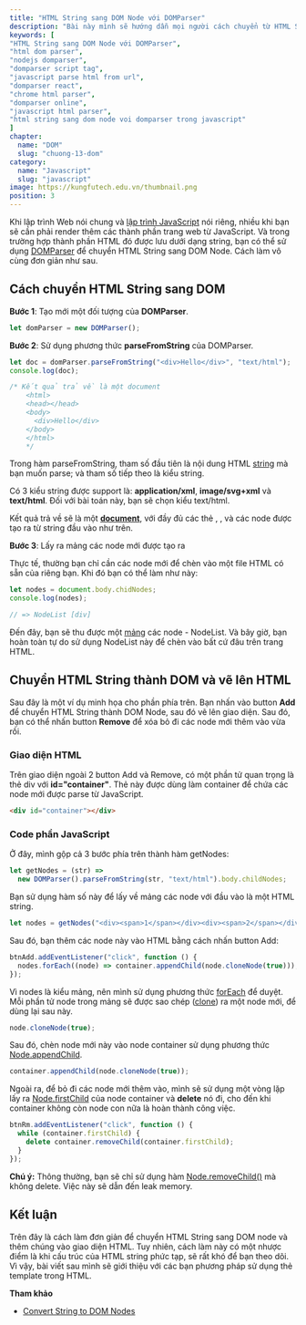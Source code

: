 ```yaml
---
title: "HTML String sang DOM Node với DOMParser"
description: "Bài này mình sẽ hướng dẫn mọi người cách chuyển từ HTML String sang DOM Node với DOMParser"
keywords: [
"HTML String sang DOM Node với DOMParser",
"html dom parser",
"nodejs domparser",
"domparser script tag",
"javascript parse html from url",
"domparser react",
"chrome html parser",
"domparser online",
"javascript html parser",
"html string sang dom node voi domparser trong javascript"
]
chapter:
  name: "DOM"
  slug: "chuong-13-dom"
category:
  name: "Javascript"
  slug: "javascript"
image: https://kungfutech.edu.vn/thumbnail.png
position: 3
---
```


Khi lập trình Web nói chung và [lập trình JavaScript](/bai-viet/javascript/gioi-thieu-javascript) nói riêng, nhiều khi bạn sẽ cần phải render thêm các thành phần trang web từ JavaScript. Và trong trường hợp thành phần HTML đó được lưu dưới dạng string, bạn có thể sử dụng [DOMParser](https://developer.mozilla.org/en-US/docs/Web/API/DOMParser) để chuyển HTML String sang DOM Node. Cách làm vô cùng đơn giản như sau.

## Cách chuyển HTML String sang DOM

**Bước 1**: Tạo mới một đối tượng của **DOMParser**.

```js
let domParser = new DOMParser();
```

**Bước 2**: Sử dụng phương thức **parseFromString** của DOMParser.

```js
let doc = domParser.parseFromString("<div>Hello</div>", "text/html");
console.log(doc);

/* Kết quả trả về là một document
    <html>
    <head></head>
    <body>
      <div>Hello</div>
    </body>
    </html>
    */
```

Trong hàm parseFromString, tham số đầu tiên là nội dung HTML [string](/bai-viet/javascript/cac-kieu-du-lieu-trong-javascript) mà bạn muốn parse; và tham số tiếp theo là kiểu string.

Có 3 kiểu string được support là: **application/xml**, **image/svg+xml** và **text/html**. Đối với bài toán này, bạn sẽ chọn kiểu text/html.

Kết quả trả về sẽ là một [**document**](/bai-viet/javascript/dom-la-gi), với đầy đủ các thẻ <html>, <head>, <body> và các node được tạo ra từ string đầu vào như trên.

**Bước 3**: Lấy ra mảng các node mới được tạo ra

Thực tế, thường bạn chỉ cần các node mới để chèn vào một file HTML có sẵn của riêng bạn. Khi đó bạn có thể làm như này:

```js
let nodes = document.body.chidNodes;
console.log(nodes);

// => NodeList [div]
```

Đến đây, bạn sẽ thu được một [mảng](/bai-viet/javascript/mang-array-trong-javascript) các node - NodeList. Và bây giờ, bạn hoàn toàn tự do sử dụng NodeList này để chèn vào bất cứ đâu trên trang HTML.

## Chuyển HTML String thành DOM và vẽ lên HTML

Sau đây là một ví dụ minh họa cho phần phía trên. Bạn nhấn vào button **Add** để chuyển HTML String thành DOM Node, sau đó vẽ lên giao diện. Sau đó, bạn có thể nhấn button **Remove** để xóa bỏ đi các node mới thêm vào vừa rồi.

[](https://codepen.io/completejavascript/pen/BrKrrJ)

### Giao diện HTML

Trên giao diện ngoài 2 button Add và Remove, có một phần tử quan trọng là thẻ div với **id="container"**. Thẻ này được dùng làm container để chứa các node mới được parse từ JavaScript.

```html
<div id="container"></div>
```

### Code phần JavaScript

Ở đây, mình gộp cả 3 bước phía trên thành hàm getNodes:

```js
let getNodes = (str) =>
  new DOMParser().parseFromString(str, "text/html").body.childNodes;
```

Bạn sử dụng hàm số này để lấy về mảng các node với đầu vào là một HTML string.

```js
let nodes = getNodes("<div><span>1</span></div><div><span>2</span></div>");
```

Sau đó, bạn thêm các node này vào HTML bằng cách nhấn button Add:

```js
btnAdd.addEventListener("click", function () {
  nodes.forEach((node) => container.appendChild(node.cloneNode(true)));
});
```

Vì nodes là kiểu mảng, nên mình sử dụng phương thức [forEach](/bai-viet/javascript/tim-hieu-ve-foreach-trong-javascript) để duyệt. Mỗi phần tử node trong mảng sẽ được sao chép ([clone](https://developer.mozilla.org/en-US/docs/Web/API/Node/cloneNode)) ra một node mới, để dùng lại sau này.

```js
node.cloneNode(true);
```

Sau đó, chèn node mới này vào node container sử dụng phương thức [Node.appendChild](https://developer.mozilla.org/en-US/docs/Web/API/Node/appendChild).

```js
container.appendChild(node.cloneNode(true));
```

Ngoài ra, để bỏ đi các node mới thêm vào, mình sẽ sử dụng một vòng lặp lấy ra [Node.firstChild](https://developer.mozilla.org/en/docs/Web/API/Node/firstChild) của node container và **delete** nó đi, cho đến khi container không còn node con nữa là hoàn thành công việc.

```js
btnRm.addEventListener("click", function () {
  while (container.firstChild) {
    delete container.removeChild(container.firstChild);
  }
});
```

<content-warning>

**Chú ý:** Thông thường, bạn sẽ chỉ sử dụng hàm [Node.removeChild()](https://developer.mozilla.org/en-US/docs/Web/API/Node/removeChild) mà không delete. Việc này sẽ dẫn đến leak memory.

</content-warning>

## Kết luận

Trên đây là cách làm đơn giản để chuyển HTML String sang DOM node và thêm chúng vào giao diện HTML. Tuy nhiên, cách làm này có một nhược điểm là khi cấu trúc của HTML string phức tạp, sẽ rất khó để bạn theo dõi. Vì vậy, bài viết sau mình sẽ giới thiệu với các bạn phương pháp sử dụng thẻ template trong HTML.

**Tham khảo**

- [Convert String to DOM Nodes](https://davidwalsh.name/convert-html-stings-dom-nodes)
